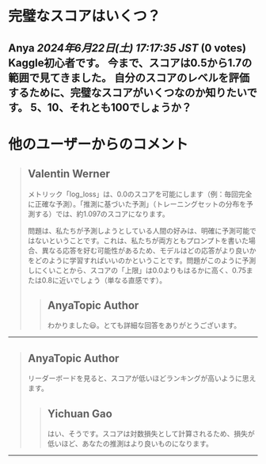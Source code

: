 # 完璧なスコアはいくつ？
**Anya** *2024年6月22日(土) 17:17:35 JST* (0 votes)
Kaggle初心者です。
今まで、スコアは0.5から1.7の範囲で見てきました。
自分のスコアのレベルを評価するために、完璧なスコアがいくつなのか知りたいです。
5、10、それとも100でしょうか？
---
# 他のユーザーからのコメント
> ## Valentin Werner
> 
> メトリック「log_loss」は、0.0のスコアを可能にします（例：毎回完全に正確な予測）。「推測に基づいた予測」（トレーニングセットの分布を予測する）では、約1.097のスコアになります。
> 
> 問題は、私たちが予測しようとしている人間の好みは、明確に予測可能ではないということです。これは、私たちが両方ともプロンプトを書いた場合、異なる応答を好む可能性があるため、モデルはどの応答がより良いかをどのように学習すればいいのかということです。問題がこのように予測しにくいことから、スコアの「上限」は0.0よりもはるかに高く、0.75または0.8に近いでしょう（単なる直感です）。
> 
> 
> 
> > ## AnyaTopic Author
> > 
> > わかりました😃。とても詳細な回答をありがとうございます。
> > 
> > 
> > 
---
> ## AnyaTopic Author
> 
> リーダーボードを見ると、スコアが低いほどランキングが高いように思えます。
> 
> 
> 
> > ## Yichuan Gao
> > 
> > はい、そうです。スコアは対数損失として計算されるため、損失が低いほど、あなたの推測はより良いものになります。
> > 
> > 
> > 
---

